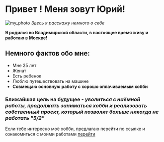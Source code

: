 # Привет ! Меня зовут Юрий!
![my_photo](https://sun9-56.userapi.com/impg/TH3PN-mdfTbzwpqbtQMSXBJbaa_aAb_FLD5v6g/_x4n35U8_fc.jpg?size=1440x2160&quality=95&sign=b5162172aeb64d195c5f8a9506ae067a&type=album)
*Здесь я расскажу немного о себе*

**Я родился во Владимирской области, в настоящее время живу и работаю в Москве!**

## Немного фактов обо мне:
- Мне 25 лет
- Женат
- Есть ребенок
- Люблю путешествовать на машине
- **Совмещаю основную работу с хорошо оплачиваемым хобби**

### Ближайшая цель на будущее - ***уволиться с наёмной работы, продолжать заниматься хобби и реализовать собственный проект, который позволит больше никогда не работать "5/2"***

Если тебе интересно моё хобби, предлагаю перейти по ссылке и ознакомиться с моими работами [перейти](https://tzfilm.ru)